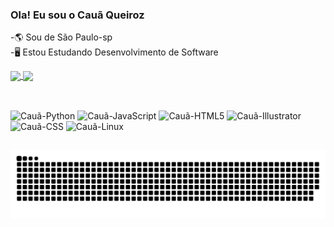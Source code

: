 ### Ola! Eu sou o Cauã Queiroz
-🌎 Sou de São Paulo-sp<br>
-🖥️ Estou Estudando Desenvolvimento de Software 
<div>
  <a href="https://github.com/CauaQroz/">
<a href="https://github.com/CauaQroz">
  <img align="center" src="https://github-readme-stats.vercel.app/api?username=CauaQroz&show_icons=true&theme=dark" />
</a>
<a href="https://github.com/CauaQroz">
  <img height="180" align="center"  src="https://github-readme-stats.vercel.app/api/top-langs/?username=CauaQroz&theme=dark" />
</a>
</div>
  
##
<div style="display: inline_block"><br>
  <img aling="center" alt="Cauã-Python" height="30" width="40" src="https://cdn.jsdelivr.net/gh/devicons/devicon/icons/python/python-original.svg">
  <img aling="center" alt="Cauã-JavaScript" height="30" width="40" src="https://cdn.jsdelivr.net/gh/devicons/devicon/icons/javascript/javascript-original.svg">
  <img aling="center" alt="Cauã-HTML5" height="30" width="40" src="https://cdn.jsdelivr.net/gh/devicons/devicon/icons/html5/html5-original.svg">
  <img aling="center" alt="Cauã-Illustrator" height="30" width="40" src="https://cdn.jsdelivr.net/gh/devicons/devicon/icons/illustrator/illustrator-line.svg">
  <img aling="center" alt="Cauã-CSS" height="30" width="40" src="https://cdn.jsdelivr.net/gh/devicons/devicon/icons/css3/css3-original.svg">
  <img aling="center" alt="Cauã-Linux" height="30" width="40" src="https://cdn.jsdelivr.net/gh/devicons/devicon/icons/linux/linux-original.svg">
</div>
  
##

![snake gif](https://github.com/CauaQroz/CauaQroz/blob/output/github-contribution-grid-snake.svg)





